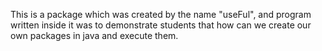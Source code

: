 This is a package which was created by the name "useFul", and program written inside it was to demonstrate students that how can we create our own packages in java and execute them.
